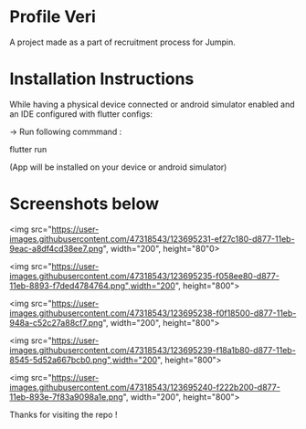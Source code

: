# Profile Veri

A project made as a part of recruitment process for Jumpin.

# Installation Instructions

While having a physical device connected or android simulator enabled and an IDE configured with flutter configs:

-> Run following commmand :

flutter run

(App will be installed on your device or android simulator)

# Screenshots below

<img src="https://user-images.githubusercontent.com/47318543/123695231-ef27c180-d877-11eb-9eac-a8df4cd38ee7.png", width="200", height="80"0>

<img src="https://user-images.githubusercontent.com/47318543/123695235-f058ee80-d877-11eb-8893-f7ded4784764.png",width="200", height="800">

<img src="https://user-images.githubusercontent.com/47318543/123695238-f0f18500-d877-11eb-948a-c52c27a88cf7.png", width="200", height="800">

<img src="https://user-images.githubusercontent.com/47318543/123695239-f18a1b80-d877-11eb-8545-5d52a667bcb0.png",width="200", height="800">

<img src="https://user-images.githubusercontent.com/47318543/123695240-f222b200-d877-11eb-893e-7f83a9098a1e.png", width="200", height="800">

Thanks for visiting the repo !
